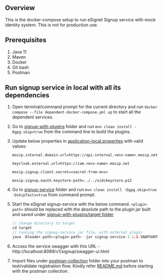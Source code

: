 ## Overview

This is the docker-compose setup to run eSignet Signup service with mock identity system. This is not for production use.

## Prerequisites

1. Java 11
2. Maven
3. Docker
4. Git bash
5. Postman

## Run signup service in local with all its dependencies

1. Open terminal/command prompt for the current directory and run `docker compose --file dependent-docker-compose.yml up` to start all the dependent services.
2. Go to [signup-with-plugins](../signup-with-plugins) folder and run `mvn clean install -Dgpg.skip=true` from the command line to build the plugins.
3. Update below properties in [application-local.properties](../signup-service/src/main/resources/application-local.properties) with valid values:

       mosip.internal.domain.url=https://api-internal.<env-name>.mosip.net

       keycloak.external.url=https://iam.<env-name>.mosip.net

       mosip.signup.client.secret=<secret-from-env>

       mosip.signup.oauth.keystore-path=../../oidckeystore.p12

5. Go to [signup-service](../signup-service) folder and run `mvn clean install -Dgpg.skip=true -DskipTests=true` from command prompt.
6. Start the eSignet signup-service with the below command. `<plugin-path>` should be replaced with the absolute path to the plugin jar built and saved under [signup-with-plugins/target folder](../signup-with-plugins/target)
   ```c
   // change directory to target
   cd target
   // running the signup-service jar file, with external plugin
   java -Dloader.path=<plugin-path> -jar signup-service-1.1.1-SNAPSHOT.jar
   ```

7. Access the service swagger with this URL - http://localhost:8089/v1/signup/swagger-ui.html
8. Import files under [postman-collection](../postman-collection) folder into your postman to test/validate registration flow. Kindly refer [README.md](../postman-collection/README.md) before starting with the postman collection.